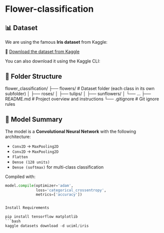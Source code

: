 # Flower-classification
## 📊 Dataset

We are using the famous **Iris dataset** from Kaggle:

🔗 [Download the dataset from Kaggle](https://www.kaggle.com/datasets/uciml/iris)

You can also download it using the Kaggle CLI:



## 📁 Folder Structure

flower_classification/
├── flowers/ # Dataset folder (each class in its own subfolder)
│ ├── roses/
│ ├── tulips/
│ ├── sunflowers/
│ └── ...
├── README.md # Project overview and instructions
└── .gitignore # Git ignore rules

## 🧠 Model Summary

The model is a **Convolutional Neural Network** with the following architecture:

- `Conv2D` → `MaxPooling2D`  
- `Conv2D` → `MaxPooling2D`  
- `Flatten`  
- `Dense (128 units)`  
- `Dense (softmax)` for multi-class classification

Compiled with:
```python
model.compile(optimizer='adam',
              loss='categorical_crossentropy',
              metrics=['accuracy'])


Install Requirements

pip install tensorflow matplotlib
```bash
kaggle datasets download -d uciml/iris



